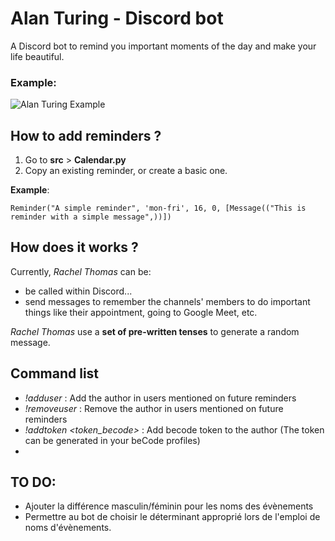 # Alan Turing - Discord bot
A Discord bot to remind you important moments of the day and make your life beautiful.

### Example:
![Alan Turing Example](https://i.imgur.com/Aa5HDcX.png)

## How to add reminders ?
1. Go to **src** > **Calendar.py**
2. Copy an existing reminder, or create a basic one.

**Example**:

```Reminder("A simple reminder", 'mon-fri', 16, 0, [Message(("This is reminder with a simple message",))])```

## How does it works ?
Currently, *Rachel Thomas* can be:
- be called within Discord... 
- send messages to remember the channels' members to do important things like
their appointment, going to Google Meet, etc.

*Rachel Thomas* use a **set of pre-written tenses** to generate a random message.

## Command list
- *!adduser* :  Add the author in users mentioned on future reminders
- *!removeuser* : Remove the author in users mentioned on future reminders
- *!addtoken <token_becode>* : Add becode token to the author (The token can be generated in your beCode profiles)
- 
## TO DO:
- Ajouter la différence masculin/féminin pour les noms des évènements
- Permettre au bot de choisir le déterminant approprié lors de l'emploi de noms d'évènements.